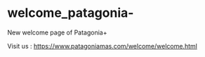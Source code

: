 # welcome_patagonia-

New welcome page of Patagonia+

Visit us :  https://www.patagoniamas.com/welcome/welcome.html

